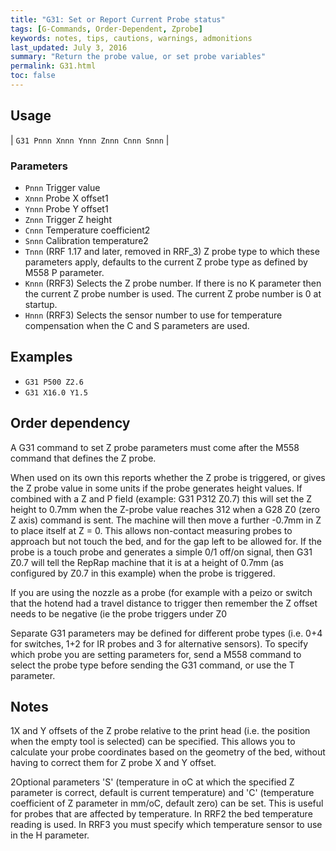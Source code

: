 ```yaml
---
title: "G31: Set or Report Current Probe status" 
tags: [G-Commands, Order-Dependent, Zprobe]
keywords: notes, tips, cautions, warnings, admonitions
last_updated: July 3, 2016
summary: "Return the probe value, or set probe variables"
permalink: G31.html
toc: false
---
```



## Usage ##

| `G31 Pnnn Xnnn Ynnn Znnn Cnnn Snnn` | 

### Parameters ###

+ `Pnnn` Trigger value
+ `Xnnn` Probe X offset1
+ `Ynnn` Probe Y offset1
+ `Znnn` Trigger Z height
+ `Cnnn` Temperature coefficient2
+ `Snnn` Calibration temperature2
+ `Tnnn` (RRF 1.17 and later, removed in RRF_3) Z probe type to which these parameters apply, defaults to the current Z probe type as defined by M558 P parameter.
+ `Knnn` (RRF3) Selects the Z probe number. If there is no K parameter then the current Z probe number is used. The current Z probe number is 0 at startup.
+ `Hnnn` (RRF3) Selects the sensor number to use for temperature compensation when the C and S parameters are used.

## Examples ##

+ `G31 P500 Z2.6`
+ `G31 X16.0 Y1.5`

## Order dependency ##

A G31 command to set Z probe parameters must come after the M558 command that defines the Z probe.

When used on its own this reports whether the Z probe is triggered, or gives the Z probe value in some units if the probe generates height values. If combined with a Z and P field (example: G31 P312 Z0.7) this will set the Z height to 0.7mm when the Z-probe value reaches 312 when a G28 Z0 (zero Z axis) command is sent. The machine will then move a further -0.7mm in Z to place itself at Z = 0. This allows non-contact measuring probes to approach but not touch the bed, and for the gap left to be allowed for. If the probe is a touch probe and generates a simple 0/1 off/on signal, then G31 Z0.7 will tell the RepRap machine that it is at a height of 0.7mm (as configured by Z0.7 in this example) when the probe is triggered.

If you are using the nozzle as a probe (for example with a peizo or switch that the hotend had a travel distance to trigger then remember the Z offset needs to be negative (ie the probe triggers under Z0

Separate G31 parameters may be defined for different probe types (i.e. 0+4 for switches, 1+2 for IR probes and 3 for alternative sensors). To specify which probe you are setting parameters for, send a M558 command to select the probe type before sending the G31 command, or use the T parameter.

## Notes ##

1X and Y offsets of the Z probe relative to the print head (i.e. the position when the empty tool is selected) can be specified. This allows you to calculate your probe coordinates based on the geometry of the bed, without having to correct them for Z probe X and Y offset.

2Optional parameters 'S' (temperature in oC at which the specified Z parameter is correct, default is current temperature) and 'C' (temperature coefficient of Z parameter in mm/oC, default zero) can be set. This is useful for probes that are affected by temperature. In RRF2 the bed temperature reading is used. In RRF3 you must specify which temperature sensor to use in the H parameter.

